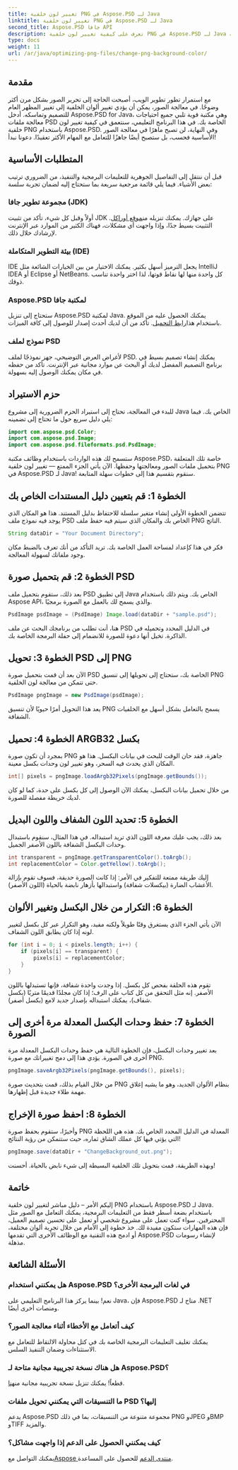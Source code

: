 ```yaml
---
title: تغيير لون خلفية PNG في Aspose.PSD لـ Java
linktitle: تغيير لون خلفية PNG في Aspose.PSD لـ Java
second_title: Aspose.PSD جافا API
description: تعرف على كيفية تغيير لون خلفية PNG في Aspose.PSD لـ Java باستخدام هذا الدليل التفصيلي خطوة بخطوة. تعليمات سهلة وأمثلة عملية متضمنة.
type: docs
weight: 11
url: /ar/java/optimizing-png-files/change-png-background-color/
---
```

## مقدمة
مع استمرار تطور تطوير الويب، أصبحت الحاجة إلى تحرير الصور بشكل مرن أكثر وضوحًا. في معالجة الصور، يمكن أن يؤدي تغيير ألوان الخلفية إلى تغيير المظهر العام للتصميم وتماسكه. أدخل Aspose.PSD for Java، وهي مكتبة قوية تلبي جميع احتياجات معالجة ملفات PSD الخاصة بك. في هذا البرنامج التعليمي، سنتعمق في كيفية تغيير لون خلفية PNG باستخدام Aspose.PSD. وفي النهاية، لن تصبح ماهرًا في معالجة الصور الأساسية فحسب، بل ستصبح أيضًا جاهزًا للتعامل مع المهام الأكثر تعقيدًا. دعونا نبدأ!
## المتطلبات الأساسية
قبل أن ننتقل إلى التفاصيل الجوهرية للتعليمات البرمجية والتنفيذ، من الضروري ترتيب بعض الأشياء. فيما يلي قائمة مرجعية سريعة بما ستحتاج إليه لضمان تجربة سلسة:
### مجموعة تطوير جافا (JDK)
 أولاً وقبل كل شيء، تأكد من تثبيت JDK على جهازك. يمكنك تنزيله من[موقع أوراكل](https://www.oracle.com/java/technologies/javase-downloads.html). التثبيت بسيط جدًا، وإذا واجهت أي مشكلات، فهناك الكثير من الموارد عبر الإنترنت لإرشادك خلال ذلك.
### بيئة التطوير المتكاملة (IDE)
IDE يجعل الترميز أسهل بكثير. يمكنك الاختيار من بين الخيارات الشائعة مثل IntelliJ IDEA أو Eclipse أو NetBeans. كل واحدة منها لها نقاط قوتها، لذا اختر واحدة تناسب ذوقك.
### Aspose.PSD لمكتبة جافا
 ستحتاج إلى تنزيل Aspose.PSD لمكتبة Java. يمكنك الحصول عليه من الموقع باستخدام هذا[رابط التحميل](https://releases.aspose.com/psd/java/). تأكد من أن لديك أحدث إصدار للوصول إلى كافة الميزات.
### نموذج لملف PSD
لأغراض العرض التوضيحي، جهز نموذجًا لملف PSD. يمكنك إنشاء تصميم بسيط في برنامج التصميم المفضل لديك أو البحث عن موارد مجانية عبر الإنترنت. تأكد من حفظه في مكان يمكنك الوصول إليه بسهولة.
## حزم الاستيراد
للبدء في المعالجة، تحتاج إلى استيراد الحزم الضرورية إلى مشروع Java الخاص بك. فيما يلي دليل سريع حول ما تحتاج إلى تضمينه:
```java
import com.aspose.psd.Color;
import com.aspose.psd.Image;
import com.aspose.psd.fileformats.psd.PsdImage;
```
ستسمح لك هذه الواردات باستخدام وظائف مكتبة Aspose.PSD، خاصة تلك المتعلقة بتحميل ملفات الصور ومعالجتها وحفظها.
الآن يأتي الجزء الممتع — تغيير لون خلفية PNG في Aspose.PSD لـ Java! سنقوم بتقسيم هذا إلى خطوات سهلة المتابعة.
## الخطوة 1: قم بتعيين دليل المستندات الخاص بك
تتضمن الخطوة الأولى إنشاء متغير سلسلة للاحتفاظ بدليل المستند. هذا هو المكان الذي يوجد فيه نموذج ملف PSD الخاص بك والمكان الذي سيتم فيه حفظ ملف PNG الناتج.
```java
String dataDir = "Your Document Directory";
```
فكر في هذا كإعداد لمساحة العمل الخاصة بك. تريد التأكد من أنك تعرف بالضبط مكان وجود ملفاتك لسهولة المعالجة.
## الخطوة 2: قم بتحميل صورة PSD
بعد ذلك، ستقوم بتحميل ملف PSD إلى تطبيق Java الخاص بك. ويتم ذلك باستخدام Aspose API، والذي يسمح لك بالعمل مع الصورة برمجيًا.
```java
PsdImage psdImage = (PsdImage) Image.load(dataDir + "sample.psd");
```
هنا، أنت تطلب من برنامجك البحث عن ملف PSD في الدليل المحدد وتحميله في الذاكرة. تخيل أنها دعوة للصورة للانضمام إلى حفلة البرمجة الخاصة بك.
## الخطوة 3: تحويل PSD إلى PNG
الآن بعد أن قمت بتحميل صورة PSD الخاصة بك، ستحتاج إلى تحويلها إلى تنسيق PNG حتى تتمكن من معالجة لون الخلفية.
```java
PsdImage pngImage = new PsdImage(psdImage);
```
يعد هذا التحويل أمرًا حيويًا لأن تنسيق PNG يسمح بالتعامل بشكل أسهل مع الخلفيات الشفافة.
## الخطوة 4: تحميل ARGB32 بكسل
بمجرد أن تكون صورة PNG جاهزة، فقد حان الوقت للبحث في بيانات البكسل. هذا هو المكان الذي يحدث فيه السحر، وهو تغيير لون وحدات بكسل معينة.
```java
int[] pixels = pngImage.loadArgb32Pixels(pngImage.getBounds());
```
من خلال تحميل بيانات البكسل، يمكنك الآن الوصول إلى كل بكسل على حدة، كما لو كان لديك خريطة مفصلة للصورة.
## الخطوة 5: تحديد اللون الشفاف واللون البديل
بعد ذلك، يجب عليك معرفة اللون الذي تريد استبداله. في هذا المثال، سنقوم باستبدال وحدات البكسل الشفافة باللون الأصفر الجميل.
```java
int transparent = pngImage.getTransparentColor().toArgb();
int replacementColor = Color.getYellow().toArgb();
```
إليك طريقة ممتعة للتفكير في الأمر: إذا كانت الصورة حديقة، فسوف تقوم بإزالة الأعشاب الضارة (بيكسلات شفافة) واستبدالها بأزهار نابضة بالحياة (اللون الأصفر).
## الخطوة 6: التكرار من خلال البكسل وتغيير الألوان
الآن يأتي الجزء الذي يستغرق وقتًا طويلاً ولكنه مفيد، وهو التكرار عبر كل بكسل لتغيير لونه إذا كان يطابق اللون الشفاف.
```java
for (int i = 0; i < pixels.length; i++) {
    if (pixels[i] == transparent) {
        pixels[i] = replacementColor;
    }
}
```
تقوم هذه الحلقة بفحص كل بكسل. إذا وجدت واحدة شفافة، فإنها تستبدلها باللون الأصفر. إنه مثل التحقق من كل كتاب على الرف؛ إذا كان مجلدًا قديمًا متربًا (بكسل شفاف)، يمكنك استبداله بإصدار جديد لامع (بكسل أصفر).
## الخطوة 7: حفظ وحدات البكسل المعدلة مرة أخرى إلى الصورة
بعد تغيير وحدات البكسل، فإن الخطوة التالية هي حفظ وحدات البكسل المعدلة مرة أخرى في الصورة. يؤدي هذا إلى دمج تغييراتك مع صورة PNG.
```java
pngImage.saveArgb32Pixels(pngImage.getBounds(), pixels);
```
من خلال القيام بذلك، قمت بتحديث صورة PNG بنظام الألوان الجديد، وهو ما يشبه إغلاق مهمة طلاء جديدة قبل إظهارها.
## الخطوة 8: احفظ صورة الإخراج
وأخيرًا، ستقوم بحفظ صورة PNG المعدلة في الدليل المحدد الخاص بك. هذه هي اللحظة التي يؤتي فيها كل عملك الشاق ثماره، حيث ستتمكن من رؤية النتائج!
```java
pngImage.save(dataDir + "ChangeBackground_out.png");
```
وبهذه الطريقة، قمت بتحويل تلك الخلفية البسيطة إلى شيء نابض بالحياة. أحسنت!
## خاتمة
إليكم الأمر – دليل مباشر لتغيير لون خلفية PNG باستخدام Aspose.PSD لـ Java. باستخدام بضعة أسطر فقط من التعليمات البرمجية، يمكنك التعامل مع الصور مثل المحترفين. سواء كنت تعمل على مشروع شخصي أو تعمل على تحسين تصميم العميل، فإن هذه المهارات ستكون مفيدة لك. خذ خطوة إلى الأمام من خلال تجربة ألوان مختلفة، أو ادمج هذه التقنية مع الوظائف الأخرى التي تقدمها Aspose.PSD لإنشاء رسومات مذهلة.
## الأسئلة الشائعة
### هل يمكنني استخدام Aspose.PSD في لغات البرمجة الأخرى؟  
نعم! بينما يركز هذا البرنامج التعليمي على Java، فإن Aspose.PSD متاح لـ .NET ومنصات أخرى أيضًا.
### كيف أتعامل مع الأخطاء أثناء معالجة الصور؟  
يمكنك تغليف التعليمات البرمجية الخاصة بك في كتل محاولة الالتقاط للتعامل مع الاستثناءات وضمان التنفيذ السلس.
### هل هناك نسخة تجريبية مجانية متاحة لـ Aspose.PSD؟  
 قطعاً! يمكنك تنزيل نسخة تجريبية مجانية من[هنا](https://releases.aspose.com/).
### ما التنسيقات التي يمكنني تحويل ملفات PSD إليها؟  
يدعم Aspose.PSD مجموعة متنوعة من التنسيقات، بما في ذلك PNG وJPEG وBMP وTIFF والمزيد.
### كيف يمكنني الحصول على الدعم إذا واجهت مشاكل؟  
 يمكنك التواصل مع[Aspose منتدى الدعم](https://forum.aspose.com/c/psd/34) للحصول على المساعدة.
